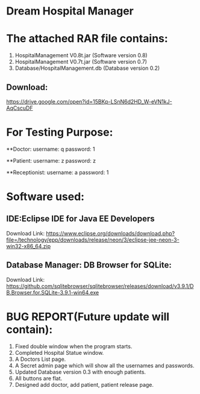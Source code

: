 # Dream Hospital Manager

# The attached RAR file contains:

1. HospitalManagement V0.8t.jar (Software version 0.8)
2. HospitalManagement V0.7t.jar (Software version 0.7)
3. Database/HospitalManagement.db (Database version 0.2)

## Download:
https://drive.google.com/open?id=15BKp-LSnN6d2HD_W-eVN1kJ-AqCscuDF

# For Testing Purpose:
**Doctor:
username: q
password: 1

**Patient:
username: z
password: z

**Receptionist:
username: a
password: 1

# Software used:
## IDE:Eclipse IDE for Java EE Developers

Download Link:
https://www.eclipse.org/downloads/download.php?file=/technology/epp/downloads/release/neon/3/eclipse-jee-neon-3-win32-x86_64.zip 

## Database Manager: DB Browser for SQLite: 
Download Link:
https://github.com/sqlitebrowser/sqlitebrowser/releases/download/v3.9.1/DB.Browser.for.SQLite-3.9.1-win64.exe


# BUG REPORT(Future update will contain):
1. Fixed double window when the program starts.
2. Completed Hospital Statue window.
3. A Doctors List page.
4. A Secret admin page which will show all the usernames and passwords.
5. Updated Database version 0.3 with enough patients. 
6. All buttons are flat.
7. Designed add doctor, add patient, patient release page.
